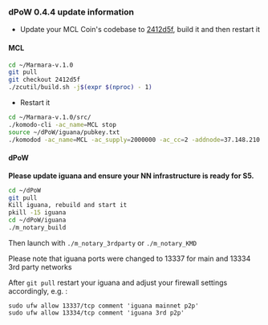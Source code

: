 ### dPoW 0.4.4 update information

- Update your MCL Coin's codebase to [2412d5f](https://github.com/marmarachain/marmara/tree/2412d5f5434a6b31f86da934d53df1729956654b), build it and then restart it

#### MCL

```bash
cd ~/Marmara-v.1.0
git pull
git checkout 2412d5f
./zcutil/build.sh -j$(expr $(nproc) - 1)
```

- Restart it

```bash
cd ~/Marmara-v.1.0/src/
./komodo-cli -ac_name=MCL stop
source ~/dPoW/iguana/pubkey.txt
./komodod -ac_name=MCL -ac_supply=2000000 -ac_cc=2 -addnode=37.148.210.158 -addnode=37.148.212.36 -addressindex=1 -spentindex=1 -ac_marmara=1 -ac_staked=75 -ac_reward=3000000000 -pubkey=$pubkey &
```

#### dPoW

<b>Please update iguana and ensure your NN infrastructure is ready for S5.</b>

```bash
cd ~/dPoW
git pull
Kill iguana, rebuild and start it
pkill -15 iguana
cd ~/dPoW/iguana
./m_notary_build
```

Then launch with `./m_notary_3rdparty` or `./m_notary_KMD`

Please note that iguana ports were changed to 13337 for main and 13334 3rd party networks

After `git pull` restart your iguana and adjust your firewall settings accordingly, e.g. :

```
sudo ufw allow 13337/tcp comment 'iguana mainnet p2p'
sudo ufw allow 13334/tcp comment 'iguana 3rd p2p'
```
